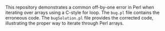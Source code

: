 This repository demonstrates a common off-by-one error in Perl when iterating over arrays using a C-style for loop.  The `bug.pl` file contains the erroneous code. The `bugSolution.pl` file provides the corrected code, illustrating the proper way to iterate through Perl arrays.
